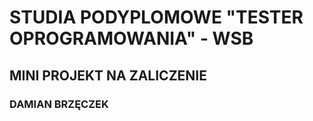 # STUDIA PODYPLOMOWE "TESTER OPROGRAMOWANIA" - WSB



## MINI PROJEKT NA ZALICZENIE
### DAMIAN BRZĘCZEK
